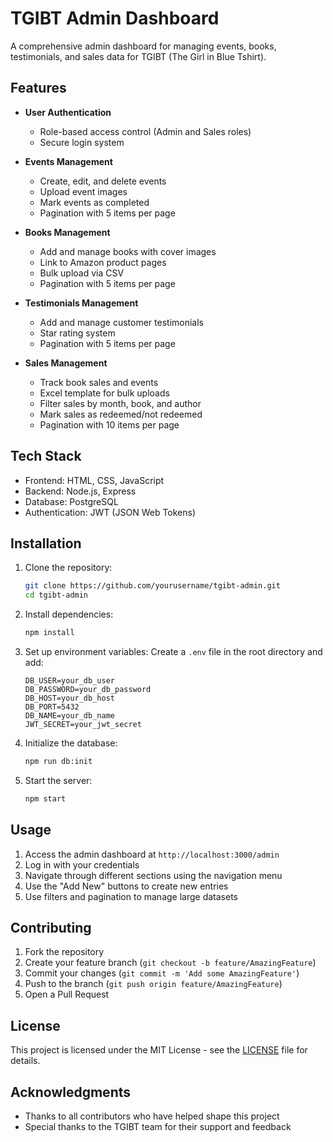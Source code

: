 # TGIBT Admin Dashboard

A comprehensive admin dashboard for managing events, books, testimonials, and sales data for TGIBT (The Girl in Blue Tshirt).

## Features

- **User Authentication**
  - Role-based access control (Admin and Sales roles)
  - Secure login system

- **Events Management**
  - Create, edit, and delete events
  - Upload event images
  - Mark events as completed
  - Pagination with 5 items per page

- **Books Management**
  - Add and manage books with cover images
  - Link to Amazon product pages
  - Bulk upload via CSV
  - Pagination with 5 items per page

- **Testimonials Management**
  - Add and manage customer testimonials
  - Star rating system
  - Pagination with 5 items per page

- **Sales Management**
  - Track book sales and events
  - Excel template for bulk uploads
  - Filter sales by month, book, and author
  - Mark sales as redeemed/not redeemed
  - Pagination with 10 items per page

## Tech Stack

- Frontend: HTML, CSS, JavaScript
- Backend: Node.js, Express
- Database: PostgreSQL
- Authentication: JWT (JSON Web Tokens)

## Installation

1. Clone the repository:
   ```bash
   git clone https://github.com/yourusername/tgibt-admin.git
   cd tgibt-admin
   ```

2. Install dependencies:
   ```bash
   npm install
   ```

3. Set up environment variables:
   Create a `.env` file in the root directory and add:
   ```
   DB_USER=your_db_user
   DB_PASSWORD=your_db_password
   DB_HOST=your_db_host
   DB_PORT=5432
   DB_NAME=your_db_name
   JWT_SECRET=your_jwt_secret
   ```

4. Initialize the database:
   ```bash
   npm run db:init
   ```

5. Start the server:
   ```bash
   npm start
   ```

## Usage

1. Access the admin dashboard at `http://localhost:3000/admin`
2. Log in with your credentials
3. Navigate through different sections using the navigation menu
4. Use the "Add New" buttons to create new entries
5. Use filters and pagination to manage large datasets

## Contributing

1. Fork the repository
2. Create your feature branch (`git checkout -b feature/AmazingFeature`)
3. Commit your changes (`git commit -m 'Add some AmazingFeature'`)
4. Push to the branch (`git push origin feature/AmazingFeature`)
5. Open a Pull Request

## License

This project is licensed under the MIT License - see the [LICENSE](LICENSE) file for details.

## Acknowledgments

- Thanks to all contributors who have helped shape this project
- Special thanks to the TGIBT team for their support and feedback 